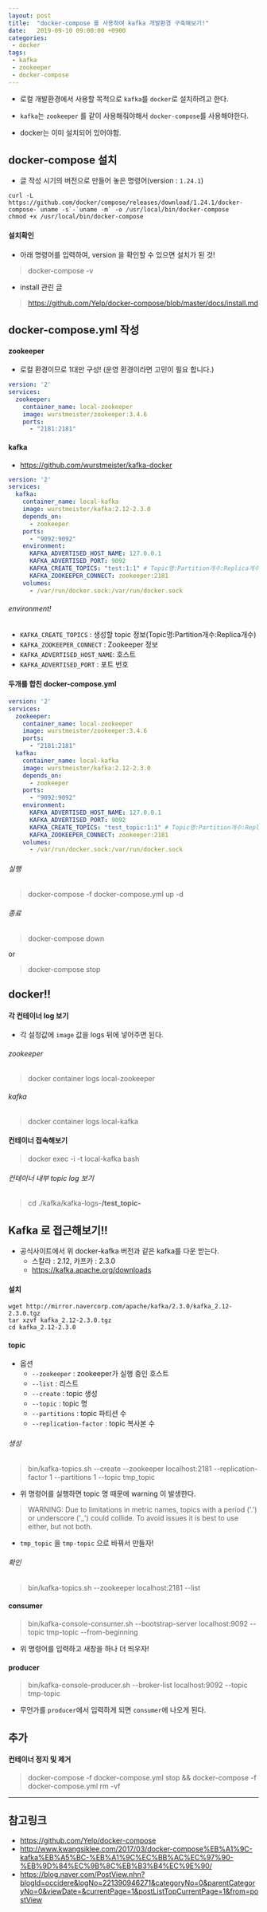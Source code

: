 ```yaml
---
layout: post
title:  "docker-compose 를 사용하여 kafka 개발환경 구축해보기!"
date:   2019-09-10 09:00:00 +0900
categories:
 - docker
tags: 
 - kafka
 - zookeeper
 - docker-compose
---
```


- 로컬 개발환경에서 사용할 목적으로 `kafka`를 `docker`로 설치하려고 한다.
- `kafka`는 `zookeeper` 를 같이 사용해줘야해서 `docker-compose`를 사용해야한다.

- docker는 이미 설치되어 있어야함.

## docker-compose 설치
- 글 작성 시기의 버전으로 만들어 놓은 명령어(version : `1.24.1`)

```
curl -L https://github.com/docker/compose/releases/download/1.24.1/docker-compose-`uname -s`-`uname -m` -o /usr/local/bin/docker-compose
chmod +x /usr/local/bin/docker-compose
```

#### 설치확인
- 아래 명령어를 입력하여, version 을 확인할 수 있으면 설치가 된 것!
> docker-compose -v

- install 관린 글

> https://github.com/Yelp/docker-compose/blob/master/docs/install.md  

## docker-compose.yml 작성

#### zookeeper
- 로컬 환경이므로 1대만 구성! (운영 환경이라면 고민이 필요 합니다.)

```yaml
version: '2'
services:
  zookeeper:
    container_name: local-zookeeper
    image: wurstmeister/zookeeper:3.4.6
    ports:
      - "2181:2181"
```

#### kafka
- https://github.com/wurstmeister/kafka-docker

```yaml
version: '2'
services:
  kafka:
    container_name: local-kafka
    image: wurstmeister/kafka:2.12-2.3.0
    depends_on:
      - zookeeper
    ports:
      - "9092:9092"
    environment:
      KAFKA_ADVERTISED_HOST_NAME: 127.0.0.1
      KAFKA_ADVERTISED_PORT: 9092
      KAFKA_CREATE_TOPICS: "test:1:1" # Topic명:Partition개수:Replica개수
      KAFKA_ZOOKEEPER_CONNECT: zookeeper:2181
    volumes:
      - /var/run/docker.sock:/var/run/docker.sock
```

###### environment!
- `KAFKA_CREATE_TOPICS` : 생성할 topic 정보(Topic명:Partition개수:Replica개수)
- `KAFKA_ZOOKEEPER_CONNECT` : Zookeeper 정보
- `KAFKA_ADVERTISED_HOST_NAME`: 호스트
- `KAFKA_ADVERTISED_PORT` : 포트 번호

#### 두개를 합친 docker-compose.yml 

```yaml
version: '2'
services:
  zookeeper:
    container_name: local-zookeeper
    image: wurstmeister/zookeeper:3.4.6
    ports:
      - "2181:2181"
  kafka:
    container_name: local-kafka
    image: wurstmeister/kafka:2.12-2.3.0
    depends_on:
      - zookeeper
    ports:
      - "9092:9092"
    environment:
      KAFKA_ADVERTISED_HOST_NAME: 127.0.0.1
      KAFKA_ADVERTISED_PORT: 9092
      KAFKA_CREATE_TOPICS: "test_topic:1:1" # Topic명:Partition개수:Replica개수
      KAFKA_ZOOKEEPER_CONNECT: zookeeper:2181
    volumes:
      - /var/run/docker.sock:/var/run/docker.sock
```

###### 실행
> docker-compose -f docker-compose.yml up -d

###### 종료

> docker-compose down

or

> docker-compose stop


## docker!!
#### 각 컨테이너 log 보기
- 각 설정값에 `image` 값을 logs 뒤에 넣어주면 된다.

###### zookeeper

> docker container logs local-zookeeper

###### kafka

> docker container logs local-kafka

#### 컨테이너 접속해보기

> docker exec -i -t local-kafka bash

###### 컨테이너 내부 topic log 보기 

> cd ./kafka/kafka-logs-**/test_topic-**

## Kafka 로 접근해보기!!
- 공식사이트에서 위 docker-kafka 버전과 같은 kafka를 다운 받는다.
    - 스칼라 : 2.12, 카프카 : 2.3.0 
    - https://kafka.apache.org/downloads

#### 설치
```
wget http://mirror.navercorp.com/apache/kafka/2.3.0/kafka_2.12-2.3.0.tgz
tar xzvf kafka_2.12-2.3.0.tgz
cd kafka_2.12-2.3.0
```

#### topic 
- 옵션
    - `--zookeeper` : zookeeper가 실행 중인 호스트
    - `--list` : 리스트
    - `--create` : topic 생성
    - `--topic` : topic 명
    - `--partitions` :  topic 파티션 수
    - `--replication-factor` : topic 복사본 수

###### 생성
> bin/kafka-topics.sh --create --zookeeper localhost:2181 --replication-factor 1 --partitions 1 --topic tmp_topic

- 위 명령어를 실행하면 topic 명 때문에 warning 이 발생한다.

> WARNING: Due to limitations in metric names, topics with a period ('.') or underscore ('_') could collide. To avoid issues it is best to use either, but not both.

- `tmp_topic` 을 `tmp-topic` 으로 바꿔서 만들자!

###### 확인
> bin/kafka-topics.sh --zookeeper localhost:2181 --list

#### consumer

> bin/kafka-console-consumer.sh --bootstrap-server localhost:9092 --topic tmp-topic --from-beginning

- 위 명령어를 입력하고 새창을 하나 더 띄우자!

#### producer

> bin/kafka-console-producer.sh --broker-list localhost:9092 --topic tmp-topic

- 무언가를 `producer`에서 입력하게 되면 `consumer`에 나오게 된다. 

## 추가
#### 컨테이너 정지 및 제거

> docker-compose -f docker-compose.yml stop && docker-compose -f docker-compose.yml rm -vf

---
## 참고링크
- https://github.com/Yelp/docker-compose
- http://www.kwangsiklee.com/2017/03/docker-compose%EB%A1%9C-kafka%EB%A5%BC-%EB%A1%9C%EC%BB%AC%EC%97%90-%EB%9D%84%EC%9B%8C%EB%B3%B4%EC%9E%90/
- https://blog.naver.com/PostView.nhn?blogId=occidere&logNo=221390946271&categoryNo=0&parentCategoryNo=0&viewDate=&currentPage=1&postListTopCurrentPage=1&from=postView
